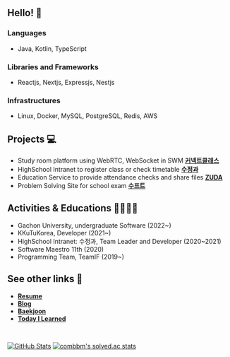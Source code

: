 ## Hello! 👋 

### Languages
- Java, Kotlin, TypeScript
### Libraries and Frameworks
- Reactjs, Nextjs, Expressjs, Nestjs
### Infrastructures
- Linux, Docker, MySQL, PostgreSQL, Redis, AWS

## Projects 💻

- Study room platform using WebRTC, WebSocket in SWM **[커넥트클래스](https://github.com/real-compacted-developer/connect-class/)**
- HighSchool Intranet to register class or check timetable **[수정과](https://github.com/swjb-sinamon/)**
- Education Service to provide attendance checks and share files **[ZUDA](https://github.com/zzuda/)**
- Problem Solving Site for school exam **[수프트](https://github.com/swsuft/)**

## Activities & Educations 🙋‍♀️🙋‍♂️

- Gachon University, undergraduate Software (2022~)
- KKuTuKorea, Developer (2021~)
- HighSchool Intranet: 수정과, Team Leader and Developer (2020~2021)
- Software Maestro 11th (2020)
- Programming Team, TeamIF (2019~)

## See other links 🔗

- **[Resume](https://daegyeo.me?utm_source=github&utm_medium=readme&utm_campaign=github_readme)**
- **[Blog](https://blog.daegyeo.me/)**
- **[Baekjoon](https://www.acmicpc.net/user/combbm)**
- **[Today I Learned](https://til.skylightqp.kr)**

<br />

[![GitHub Stats](https://github-readme-stats.vercel.app/api?username=SkyLightQP&hide=contribs)](https://github.com/SkyLightQP)
[![combbm's solved.ac stats](https://github-readme-solvedac.hyp3rflow.vercel.app/api/?handle=combbm)](https://solved.ac/combbm)

